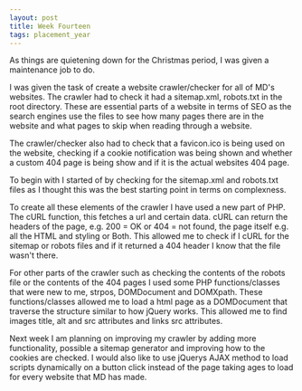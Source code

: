 ```yaml
---
layout: post
title: Week Fourteen
tags: placement_year
---
```

As things are quietening down for the Christmas period, I was given a maintenance job to do.

I was given the task of create a website crawler/checker for all of MD's websites. The crawler had to check it had a sitemap.xml, robots.txt in the root directory. These are essential parts of a website in terms of SEO as the search engines use the files to see how many pages there are in the website and what pages to skip when reading through a website.

The crawler/checker also had to check that a favicon.ico is being used on the website, checking if a cookie notification was being shown and whether a custom 404 page is being show and if it is the actual websites 404 page.

To begin with I started of by checking for the sitemap.xml and robots.txt files as I thought this was the best starting point in terms on complexness.

To create all these elements of the crawler I have used a new part of PHP. The cURL function, this fetches a url and certain data. cURL can return the headers of the page, e.g. 200 = OK or 404 = not found, the page itself e.g. all the HTML and styling or Both. This allowed me to check if I cURL for the sitemap or robots files and if it returned a 404 header I know that the file wasn't there.

For other parts of the crawler such as checking the contents of the robots file or the contents of the 404 pages I used some PHP functions/classes that were new to me, strpos, DOMDocument and DOMXpath. These functions/classes allowed me to load a html page as a DOMDocument that traverse the structure similar to how jQuery works. This allowed me to find images title, alt and src attributes and links src attributes.

Next week I am planning on improving my crawler by adding more functionality, possible a sitemap generator and improving how to the cookies are checked. I would also like to use jQuerys AJAX method to load scripts dynamically on a button click instead of the page taking ages to load for every website that MD has made.


